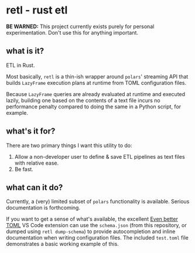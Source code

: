 # retl - rust etl

**BE WARNED:** This project currently exists purely for personal experimentation. Don't use this for anything important.

## what is it?

ETL in Rust.

Most basically, `retl` is a thin-ish wrapper around `polars`' streaming API that builds `LazyFrame` execution plans at runtime from TOML configuration files.

Because `LazyFrame` queries are already evaluated at runtime and executed lazily, building one based on the contents of a text file incurs no performance penalty compared to doing the same in a Python script, for example.

## what's it for?

There are two primary things I want this utility to do:

1. Allow a non-developer user to define & save ETL pipelines as text files with relative ease.
2. Be fast.

## what can it do?

Currently, a (very) limited subset of `polars` functionality is available. Serious documentation is forthcoming.

If you want to get a sense of what's available, the excellent [Even better TOML](https://marketplace.visualstudio.com/items?itemName=tamasfe.even-better-toml) VS Code extension can use the `schema.json` (from this repository, or dumped using `retl dump-schema`) to provide autocompletion and inline documentation when writing configuration files. The included `test.toml` file demonstrates a basic working example of this.
